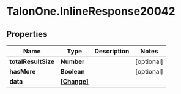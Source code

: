 # TalonOne.InlineResponse20042

## Properties

Name | Type | Description | Notes
------------ | ------------- | ------------- | -------------
**totalResultSize** | **Number** |  | [optional] 
**hasMore** | **Boolean** |  | [optional] 
**data** | [**[Change]**](Change.md) |  | 



